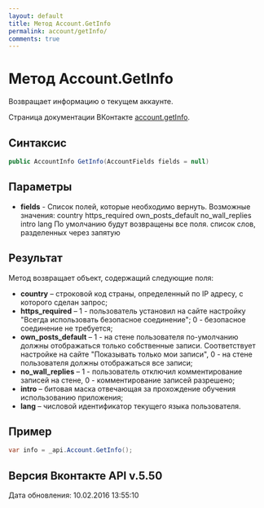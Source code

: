 ```yaml
---
layout: default
title: Метод Account.GetInfo
permalink: account/getInfo/
comments: true
---
```

# Метод Account.GetInfo
Возвращает информацию о текущем аккаунте.

Страница документации ВКонтакте [account.getInfo](https://vk.com/dev/account.getInfo).

## Синтаксис
``` csharp
public AccountInfo GetInfo(AccountFields fields = null)
```

## Параметры
+ **fields** - Список полей, которые необходимо вернуть. Возможные значения: 
country 
https_required 
own_posts_default 
no_wall_replies 
intro 
lang 
По умолчанию будут возвращены все поля. список слов, разделенных через запятую

## Результат
Метод возвращает объект, содержащий следующие поля: 

+ **country** – строковой код страны, определенный по IP адресу, с которого сделан запрос; 
+ **https_required** – 1 - пользователь установил на сайте настройку "Всегда использовать безопасное соединение"; 0 - безопасное соединение не требуется; 
+ **own_posts_default** – 1 - на стене пользователя по-умолчанию должны отображаться только собственные записи. Соответствует настройке на сайте "Показывать только мои записи", 0 - на стене пользователя должны отображаться все записи; 
+ **no_wall_replies** – 1 - пользователь отключил комментирование записей на стене, 0 - комментирование записей разрешено; 
+ **intro** – битовая маска отвечающая за прохождение обучения использованию приложения; 
+ **lang** – числовой идентификатор текущего языка пользователя.

## Пример
``` csharp
var info = _api.Account.GetInfo();
```

## Версия Вконтакте API v.5.50
Дата обновления: 10.02.2016 13:55:10

